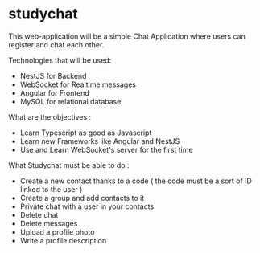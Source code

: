 # studychat

This web-application will be a simple Chat Application where users can register and chat each other.

Technologies that will be used:
  - NestJS for Backend
  - WebSocket for Realtime messages
  - Angular for Frontend
  - MySQL for relational database

What are the objectives : 
  - Learn Typescript as good as Javascript
  - Learn new Frameworks like Angular and NestJS
  - Use and Learn WebSocket's server for the first time

What Studychat must be able to do :
  - Create a new contact thanks to a code ( the code must be a sort of ID linked to the user )
  - Create a group and add contacts to it
  - Private chat with a user in your contacts
  - Delete chat
  - Delete messages
  - Upload a profile photo
  - Write a profile description
